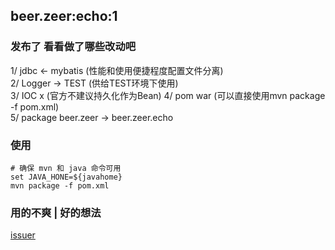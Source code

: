 ## beer.zeer:echo:1 

### 发布了 看看做了哪些改动吧 

1/ jdbc   <-  mybatis (性能和使用便捷程度配置文件分离)   
2/ Logger ->  TEST    (供给TEST环境下使用)  
3/ IOC        x       (官方不建议持久化作为Bean)
4/ pom        war      (可以直接使用mvn package -f pom.xml)  
5/ package    beer.zeer -> beer.zeer.echo  

### 使用 

```shell
# 确保 mvn 和 java 命令可用
set JAVA_HONE=${javahome}
mvn package -f pom.xml
```

### 用的不爽 | 好的想法 

[issuer](https://github.com/ZeerBeer/echo-ssm/issues)
